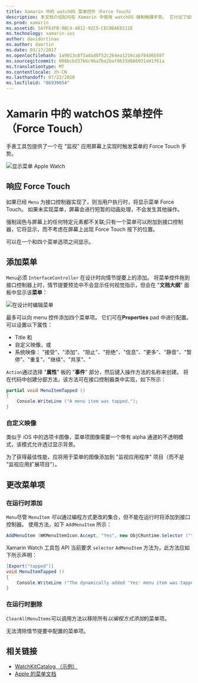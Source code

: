 ```yaml
---
title: Xamarin 中的 watchOS 菜单控件（Force Touch）
description: 本文档介绍如何在 Xamarin 中使用 watchOS 强制触摸手势。 它讨论了如何响应强制触控、如何添加菜单以及如何更改菜单项。
ms.prod: xamarin
ms.assetid: 5A7F83FB-9BC4-4812-92C5-CEC8DAE8211E
ms.technology: xamarin-ios
author: davidortinau
ms.author: daortin
ms.date: 03/17/2017
ms.openlocfilehash: 1a9013c8f3adad0f52c264ea1216cab784d6b58f
ms.sourcegitcommit: 008bcbd37b6c96a7be2baf0633d066931d41f61a
ms.translationtype: MT
ms.contentlocale: zh-CN
ms.lasthandoff: 07/22/2020
ms.locfileid: "86939654"
---
```

# <a name="watchos-menu-control-force-touch-in-xamarin"></a>Xamarin 中的 watchOS 菜单控件（Force Touch）

手表工具包提供了一个在 "监视" 应用屏幕上实现时触发菜单的 Force Touch 手势。

![显示菜单 Apple Watch](menu-images/menu.png)
<!-- watch image courtesy of http://infinitapps.com/bezel/ -->

## <a name="responding-to-force-touch"></a>响应 Force Touch

如果已经 `Menu` 为接口控制器实现了，则当用户执行时，将显示菜单 Force Touch。 如果未实现菜单，屏幕会进行短暂的动画处理，不会发生其他操作。

强制润色与屏幕上的任何特定元素都不关联;只有一个菜单可以附加到接口控制器，它将显示，而不考虑在屏幕上出现 Force Touch 按下的位置。

可以在一个和四个菜单选项之间显示。

## <a name="adding-a-menu"></a>添加菜单

`Menu`必须 `InterfaceController` 在设计时向情节提要上的添加。 将菜单控件拖到接口控制器上时，情节提要预览中不会显示任何视觉指示，但会在 "**文档大纲**" 面板中显示该**菜单**：

![在设计时编辑菜单](menu-images/menu-action.png)

最多可以向 menu 控件添加四个菜单项。 它们可在**Properties** pad 中进行配置。 可以设置以下属性：

- Title 和
- 自定义映像，或
- 系统映像： "接受"、"添加"、"阻止"、"拒绝"、"信息"、"更多"、"静音"、"暂停"、"重复"、"继续"、"共享"、"

`Action`通过选择 "**属性**" 板的 "**事件**" 部分，然后键入操作方法的名称来创建。 将在代码中创建分部方法，该方法可在接口控制器类中实现，如下所示：

```csharp
partial void MenuItemTapped ()
{
    Console.WriteLine ("A menu item was tapped.");
}
```

### <a name="custom-images"></a>自定义映像

类似于 iOS 中的选项卡图像，菜单项图像需要一个带有 alpha 通道的不透明模式，该模式允许透过显示背景。

为了获得最佳性能，应将用于菜单的图像添加到 "监视应用程序" 项目（而不是 "监视应用扩展项目"）。

## <a name="changing-the-menu-items"></a>更改菜单项

<!--
### Design Time Items

Menu items added the storyboard can be shown and hidden programmatically.
-->

### <a name="adding-at-runtime"></a>在运行时添加

`Menu`尽管 `MenuItem` *可以*通过编程方式更改的集合，但不能在运行时将添加到接口控制器。
使用方法，如下 `AddMenuItem` 所示：

```csharp
AddMenuItem (WKMenuItemIcon.Accept, "Yes", new ObjCRuntime.Selector ("tapped"));
```

Xamarin Watch 工具包 API 当前要求 `selector` `AdMenuItem` 方法为，此方法应如下所示声明：

```csharp
[Export("tapped")]
void MenuItemTapped ()
{
    Console.WriteLine ("The dynamically added 'Yes' menu item was tapped.");
}
```

### <a name="removing-at-runtime"></a>在运行时删除

`ClearAllMenuItems`可以调用方法以移除所有*以编程方式添加*的菜单项。

无法清除情节提要中配置的菜单项。

## <a name="related-links"></a>相关链接

- [WatchKitCatalog （示例）](https://docs.microsoft.com/samples/xamarin/ios-samples/watchos-watchkitcatalog)
- [Apple 的菜单文档](https://developer.apple.com/library/prerelease/ios/documentation/General/Conceptual/WatchKitProgrammingGuide/Menus.html)
